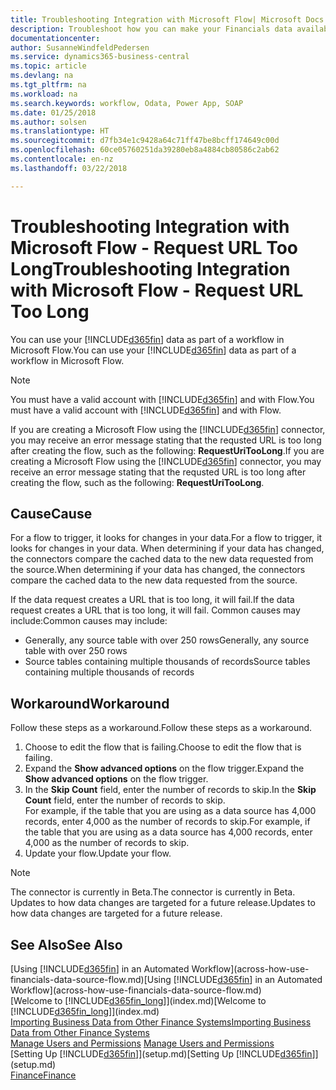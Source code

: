```yaml
---
title: Troubleshooting Integration with Microsoft Flow| Microsoft Docs
description: Troubleshoot how you can make your Financials data available as a data source and specify an OData URL of your web services to build an automated workflow.
documentationcenter: 
author: SusanneWindfeldPedersen
ms.service: dynamics365-business-central
ms.topic: article
ms.devlang: na
ms.tgt_pltfrm: na
ms.workload: na
ms.search.keywords: workflow, Odata, Power App, SOAP
ms.date: 01/25/2018
ms.author: solsen
ms.translationtype: HT
ms.sourcegitcommit: d7fb34e1c9428a64c71ff47be8bcff174649c00d
ms.openlocfilehash: 60ce05760251da39280eb8a4884cb80586c2ab62
ms.contentlocale: en-nz
ms.lasthandoff: 03/22/2018

---
```

# <a name="troubleshooting-integration-with-microsoft-flow---request-url-too-long"></a><span data-ttu-id="df794-103">Troubleshooting Integration with Microsoft Flow - Request URL Too Long</span><span class="sxs-lookup"><span data-stu-id="df794-103">Troubleshooting Integration with Microsoft Flow - Request URL Too Long</span></span>
<span data-ttu-id="df794-104">You can use your [!INCLUDE[d365fin](includes/d365fin_md.md)] data as part of a workflow in Microsoft Flow.</span><span class="sxs-lookup"><span data-stu-id="df794-104">You can use your [!INCLUDE[d365fin](includes/d365fin_md.md)] data as part of a workflow in Microsoft Flow.</span></span>  

> [!NOTE]  
>   <span data-ttu-id="df794-105">You must have a valid account with [!INCLUDE[d365fin](includes/d365fin_md.md)] and with Flow.</span><span class="sxs-lookup"><span data-stu-id="df794-105">You must have a valid account with [!INCLUDE[d365fin](includes/d365fin_md.md)] and with Flow.</span></span>  

<span data-ttu-id="df794-106">If you are creating a Microsoft Flow using the [!INCLUDE[d365fin](includes/d365fin_md.md)] connector, you may receive an error message stating that the requsted URL is too long after creating the flow, such as the following: **RequestUriTooLong**.</span><span class="sxs-lookup"><span data-stu-id="df794-106">If you are creating a Microsoft Flow using the [!INCLUDE[d365fin](includes/d365fin_md.md)] connector, you may receive an error message stating that the requsted URL is too long after creating the flow, such as the following: **RequestUriTooLong**.</span></span>

## <a name="cause"></a><span data-ttu-id="df794-107">Cause</span><span class="sxs-lookup"><span data-stu-id="df794-107">Cause</span></span>
<span data-ttu-id="df794-108">For a flow to trigger, it looks for changes in your data.</span><span class="sxs-lookup"><span data-stu-id="df794-108">For a flow to trigger, it looks for changes in your data.</span></span> <span data-ttu-id="df794-109">When determining if your data has changed, the connectors compare the cached data to the new data requested from the source.</span><span class="sxs-lookup"><span data-stu-id="df794-109">When determining if your data has changed, the connectors compare the cached data to the new data requested from the source.</span></span>  

<span data-ttu-id="df794-110">If the data request creates a URL that is too long, it will fail.</span><span class="sxs-lookup"><span data-stu-id="df794-110">If the data request creates a URL that is too long, it will fail.</span></span> <span data-ttu-id="df794-111">Common causes may include:</span><span class="sxs-lookup"><span data-stu-id="df794-111">Common causes may include:</span></span>
- <span data-ttu-id="df794-112">Generally, any source table with over 250 rows</span><span class="sxs-lookup"><span data-stu-id="df794-112">Generally, any source table with over 250 rows</span></span>
- <span data-ttu-id="df794-113">Source tables containing multiple thousands of records</span><span class="sxs-lookup"><span data-stu-id="df794-113">Source tables containing multiple thousands of records</span></span>

## <a name="workaround"></a><span data-ttu-id="df794-114">Workaround</span><span class="sxs-lookup"><span data-stu-id="df794-114">Workaround</span></span>
<span data-ttu-id="df794-115">Follow these steps as a workaround.</span><span class="sxs-lookup"><span data-stu-id="df794-115">Follow these steps as a workaround.</span></span>
1. <span data-ttu-id="df794-116">Choose to edit the flow that is failing.</span><span class="sxs-lookup"><span data-stu-id="df794-116">Choose to edit the flow that is failing.</span></span>
2. <span data-ttu-id="df794-117">Expand the **Show advanced options** on the flow trigger.</span><span class="sxs-lookup"><span data-stu-id="df794-117">Expand the **Show advanced options** on the flow trigger.</span></span>
3. <span data-ttu-id="df794-118">In the **Skip Count** field, enter the number of records to skip.</span><span class="sxs-lookup"><span data-stu-id="df794-118">In the **Skip Count** field, enter the number of records to skip.</span></span>  
<span data-ttu-id="df794-119">For example, if the table that you are using as a data source has 4,000 records, enter 4,000 as the number of records to skip.</span><span class="sxs-lookup"><span data-stu-id="df794-119">For example, if the table that you are using as a data source has 4,000 records, enter 4,000 as the number of records to skip.</span></span>
4. <span data-ttu-id="df794-120">Update your flow.</span><span class="sxs-lookup"><span data-stu-id="df794-120">Update your flow.</span></span>

> [!NOTE]  
> <span data-ttu-id="df794-121">The connector is currently in Beta.</span><span class="sxs-lookup"><span data-stu-id="df794-121">The connector is currently in Beta.</span></span> <span data-ttu-id="df794-122">Updates to how data changes are targeted for a future release.</span><span class="sxs-lookup"><span data-stu-id="df794-122">Updates to how data changes are targeted for a future release.</span></span>


## <a name="see-also"></a><span data-ttu-id="df794-123">See Also</span><span class="sxs-lookup"><span data-stu-id="df794-123">See Also</span></span>
<span data-ttu-id="df794-124">[Using [!INCLUDE[d365fin](includes/d365fin_md.md)] in an Automated Workflow](across-how-use-financials-data-source-flow.md)</span><span class="sxs-lookup"><span data-stu-id="df794-124">[Using [!INCLUDE[d365fin](includes/d365fin_md.md)] in an Automated Workflow](across-how-use-financials-data-source-flow.md)</span></span>  
<span data-ttu-id="df794-125">[Welcome to [!INCLUDE[d365fin_long](includes/d365fin_long_md.md)]](index.md)</span><span class="sxs-lookup"><span data-stu-id="df794-125">[Welcome to [!INCLUDE[d365fin_long](includes/d365fin_long_md.md)]](index.md)</span></span>  
[<span data-ttu-id="df794-126">Importing Business Data from Other Finance Systems</span><span class="sxs-lookup"><span data-stu-id="df794-126">Importing Business Data from Other Finance Systems</span></span>](upload-data.md)  
<span data-ttu-id="df794-127">[Manage Users and Permissions](ui-how-users-permissions.md)  </span><span class="sxs-lookup"><span data-stu-id="df794-127">[Manage Users and Permissions](ui-how-users-permissions.md)  </span></span>  
<span data-ttu-id="df794-128">[Setting Up [!INCLUDE[d365fin](includes/d365fin_md.md)]](setup.md)</span><span class="sxs-lookup"><span data-stu-id="df794-128">[Setting Up [!INCLUDE[d365fin](includes/d365fin_md.md)]](setup.md)</span></span>  
[<span data-ttu-id="df794-129">Finance</span><span class="sxs-lookup"><span data-stu-id="df794-129">Finance</span></span>](finance.md)  

